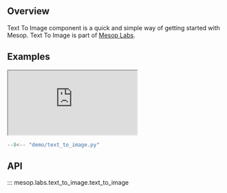## Overview

Text To Image component is a quick and simple way of getting started with Mesop. Text To Image is part of [Mesop Labs](../guides/labs.md).

## Examples

<iframe class="component-demo" src="https://mesop-y677hytkra-uc.a.run.app/text_to_image"></iframe>

```python
--8<-- "demo/text_to_image.py"
```
## API

::: mesop.labs.text_to_image.text_to_image
